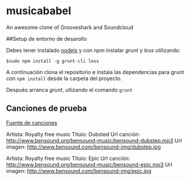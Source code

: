 # musicababel

An awesome clone of Grooveshark and Soundcloud

##Setup de entorno de desarollo

Debes tener instalado [nodejs](https://nodejs.org/en/) y con *npm* instalar *grunt* y *less* utilizando:

```
$sudo npm install -g grunt-cli less
```

A continuación clona el repositorio e instala las dependencias para grunt con `npm install` desde la carpeta del proyecto.

Después arranca *grunt*, utlizando el comando `grunt`

## Canciones de prueba

[Fuente de canciones](http://www.bensound.com/royalty-free-music)

Artista: Royalty free music
Título: Dubsted
Url canción: http://www.bensound.org/bensound-music/bensound-dubstep.mp3
Url imagen: http://www.bensound.com/bensound-img/dubstep.jpg

Artista: Royalty free music
Título: Epic
Url canción: http://www.bensound.org/bensound-music/bensound-epic.mp3
Url imagen: http://www.bensound.com/bensound-img/epic.jpg

